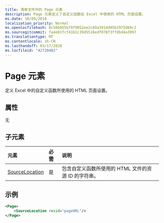 ```yaml
---
title: 清单文件中的 Page 元素
description: Page 元素定义了自定义函数在 Excel 中使用的 HTML 页面设置。
ms.date: 10/09/2018
localization_priority: Normal
ms.openlocfilehash: 0c56b955b79f9052ee2c89a391dd95b2975d69c2
ms.sourcegitcommit: fa4e81fcf41b1c39d5516edf078f3ffdbd4a3997
ms.translationtype: MT
ms.contentlocale: zh-CN
ms.lasthandoff: 03/17/2020
ms.locfileid: "42720482"
---
```

# <a name="page-element"></a>Page 元素

定义 Excel 中的自定义函数所使用的 HTML 页面设置。

## <a name="attributes"></a>属性

无

## <a name="child-elements"></a>子元素

|  元素  |  必需  |  说明  |
|:-----|:-----|:-----|
|  [SourceLocation](customfunctionssourcelocation.md)  |  是  | 包含自定义函数所使用的 HTML 文件的资源 ID 的字符串。 |

## <a name="example"></a>示例

```xml
<Page>
    <SourceLocation resid="pageURL"/>
</Page>
```
